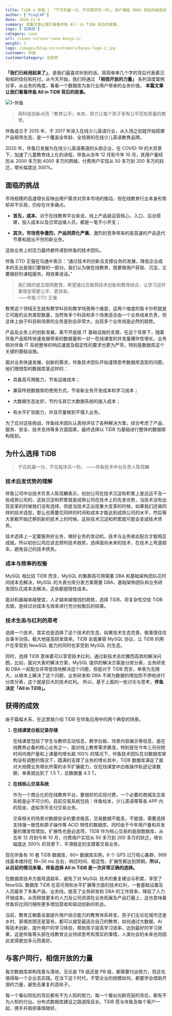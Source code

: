 ```yaml
---
title: TiDB x 伴鱼 | 「宁花机器一分，不花程序员一秒」，用户增幅 300% 背后的秘密武器
author: ['PingCAP']
date: 2020-11-9
summary: 本篇文章让我们看看伴鱼 All in TiDB 背后的故事。
tags: ['互联网']
category: case
url: /cases-cn/user-case-banyu-2/
weight: 1
logo: /images/blog-cn/customers/banyu-logo-2.jpg
customer: 伴鱼
customerCategory: 互联网
---
```


**「我们已经用起来了」**，是我们最喜欢听到的话，简简单单几个字的背后代表着沉甸甸的信任和托付。从今天开始，我们将通过 **「相信开放的力量」** 系列深度案例分享，从业务的角度，看看一个数据库为各行业用户带来的业务价值。 **本篇文章让我们看看伴鱼 All in TiDB 背后的故事。**

![1-伴鱼](media/user-case-banyu-2/1-伴鱼.png)

>用科技创新点亮『教育公平』未来，努力让每个孩子享有公平而有质量的教育。

伴鱼成立于 2015 年，于 2017 年进入在线少儿英语行业，从入场之初就开始搭建产品矩阵生态，是一个覆盖全年龄、全场景的在线少儿英语教育品牌。

2020 年，伴鱼已发展为在线少儿英语赛道的头部企业，在 COVID-19 的大背景下，加速了儿童教育线上化的进程，伴鱼从去年 12 月到今年 10 月，其用户量经历从 2000 多万到 4000 多万的跨越，付费用户实现从 50 多万到 200 多万的跃迁，增长幅度达 300%。

## 面临的挑战

市场规模的高速增长反映出用户需求对资本市场的推动，但在线教育行业本身形势却并不乐观，仍存在许多痛点。

- **首先，成本**。对于在线教育平台来说，线上产品是运营核心，入口、后台搭建，投入成本以及日常运维人员，都是一笔不小开支；

- **其次，市场竞争激烈，产品同质化严重**。激烈的竞争带来的是高速的产品迭代节奏和层出不穷的新业务。

这些业务上的压力最终都传递到伴鱼的技术团队。

伴鱼 CTO 王强在沟通中表示：“通过技术的创新去支撑业务的发展，降低企业成本的支出是我们要做的一部分。我们认为做在线教育，既要做用户获取、沉淀，又要做好的课程服务，用效果说话。”

>我们做的是互联网教育，希望通过互联网技术创新和教育结合，让学习这件事情变得更公平、更效率。        
>——伴鱼 CTO 王强

教育这个领域天生就有教学科目和教学场景两个维度，这两个维度的笛卡尔积就是它可能的业务类型数量，当然有多个科目和多个场景适合由一个业务线来负责，但总体上由于科目和场景的业务差别会非常大，出现多个业务线是必然的趋势。

产品及业务上的创新发展，离不开底层 IT 基础设施的支撑。在这个背景下，随着伴鱼产品矩阵快速发展带来的数据量和一对一在线课堂的并发量爆炸性增长，业务侧对伴鱼 IT 系统整体的响应速度及稳定性的要求也更为严苛，特别是数据库这个关键的基础设施。

面对业务快速发展、创新的需求，伴鱼技术团队开始谨慎思考数据库选型的问题，他们理想型的数据库是这样的：

- 具备高可用能力，节省运维成本；

- 兼容传统数据库的使用方式，节省新业务开发成本和学习成本；

- 大数据生态友好，节约与其它大数据系统的接入成本；

- 有水平扩张能力，并且尽量做到不侵入业务。

为了应对这些挑战，伴鱼技术团队认真地评估了各种解决方案，综合考虑了产品、服务、安全、技术支持等多方面因素，最终选择以 TiDB 为基础进行整体的数据架构规划。

## 为什么选择 TiDB

>宁花机器一分，不花程序员一秒。
>——伴鱼技术中台负责人陈现麟

### 技术后发优势的理解

伴鱼公司中台技术负责人陈现麟表示，初创公司在技术沉淀和积累上是远远不及一些成熟公司的，这些沉淀和积累就是成熟公司在技术上的先发优势，当技术没有出现变革的时候我们没有选择，但是当技术正出现重大变革的时候，如果我们还做同样的技术选型，那么也需要花同样的时间和成本才能达到成熟公司的水平，然后等大家都开始迁移到新的技术上的时候，这些技术沉淀和积累就可能会变成技术债务。

技术选择上一定要服务好业务，做好业务的发动机，技术与业务彼此配合才能相互成就。所以初创公司应该去预判技术趋势，选择面向未来的技术，在技术上弯道超车，避免自己的技术债务。

### 成本与效率的权衡

MySQL 相比较 TiDB 而言，MySQL 的集群高可用需要 DBA 和基础架构团队花时间成本去解决，MySQL 的大表分库分表方案需要 DBA、基础架构团队和业务研发团队花成本去解决，这些都是隐性成本。

面对机器越来越便宜，人才越来越值钱的趋势，选择 TiDB，将复杂性交给 TiDB 去做，是经过对成本与效率进行充分权衡后的结果。

### 技术生态与红利的思考

选择一个技术，其实也是选择了这个技术的生态，如果技术生态完善，做事情往往会事半功倍，极大地提高研发效率。TiDB 全面兼容 MySQL 协议，让 TiDB 的用户在享受到 NewSQL 能力的同时也享受到 MySQL 的生态。

同时，选择 TiDB 意味着可以享受技术红利，通过新技术去优雅而高效的解决问题。比如，面对大表的解决方案，MySQL 提供的解决方案是分库分表，业务研发和 DBA 一起配合非常低效地解决这个问题，但是对于 TiDB 而言，单表为无限大，从根本上解决了这个问题，业务研发和 DBA 不再为数据的增加而不停地进行分库分表，这个就是巨大的技术红利。
所以，基于上面的一些讨论与思考，**伴鱼决定「All in TiDB」。**

## 获得的成效

由于篇幅关系，在这里就介绍 TiDB 在伴鱼应用中的两个典型的场景。

1. **在线课堂白板记录存储**

    在线课堂包括了学生与教师互动信息，教学白板、场景内容展示等信息，是在线教育必备的核心业务之一，面对线上教育需求暴涨，特别是在今年三月份短时间内用户量和上课量均增长超 100% 的情况下，伴鱼技术团队在对数据库架构没有调整的情况下，圆满的支撑了业务的增长其中，TiDB 数据库满足了面对大规模业务增长所需的水平扩展能力，仅在线课堂中白板操作轨迹记录数据，单表就达到了 1.5 T，总数据量 4.3 T。

2. **在线核心交易系统**

    作为一个商业化的在线教育平台，要很好的实现付费，一个必要的商城及交易系统是必不可少的。目前交易系统包括：伴鱼绘本，少儿英语等等各 APP 内的现金、虚拟货币支付交易业务。

    交易相关的场景对数据安全的要求极高，交易数据不能丢，不能错，需要选择支持强一致性和原子操作等 ACID 特性的数据库，同时由于今年用户量和并发量的爆发性增加，扩展性也是必选项，TIDB 作为核心交易的底层数据库，从去年 12 月到今年 10 月，付费用户实现从 50 多万到 200 多万的跃迁，增长幅度达 300% 的背景下，平滑稳定的支撑着交易业务。


现在伴鱼有 10 套 TiDB 数据库，60+ 数据库实例，6 个 QPS 过万核心集群，999 线基本维持在 16~30 ms 左右，响应时间、稳定性、扩展性都达到预期。**所以，从目前的情况来看，伴鱼选择 All in TiDB 是一次非常正确的选择。**

在数据库技术方面弯道超车，避免了对 MySQL 技术的重复建设与积累，享受了 NewSQL 数据库 TiDB 在高可用和水平扩展等方面的技术红利，一套基础设置及人员服务了多条产品、业务线，提高了业务研发和 DBA 的工作效率，降低了人力开销成本。从而释放更多的人力及公司资源在业务拓展及产品打磨上，这也意味着伴鱼将比同行拥有更多增加营收和驱动创新的机会。

当前，教育正朝着全面提升用户综合能力的教育体系转变，孩子们无论在城市还是乡村、家境贫困还是富有，都可以接受最适合自己的教育，如何通过大数据、AI 等技术创新，提升用户的学习体验，帮助孩子提高学习效率，达到最好的学习效果，这是伴鱼等头部在线教育企业持续思考和落实的事情，人类社会的未来也将因此变得更加多元而美好。

## 与客户同行，相信开放的力量

每次数据库架构改善与落地，无论是 TB 级还是 PB 级，都需要付出努力，但这也值得每一个企业去实践。在当下这个时代，不管企业的规模如何，都要学会借助开源的力量，避免去重复的造轮子。

每一个看似轻松的背后都有不为人知的努力，每一个看似光鲜亮丽的背后，都有不为人知的付出。分布式数据库建设之路道阻且长，TiDB 愿与伴鱼及每个客户一起，携手并肩把事情做好。